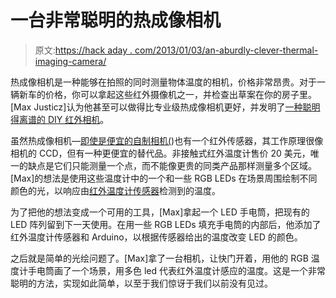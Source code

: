 # 一台非常聪明的热成像相机

> 原文:[https://hack aday . com/2013/01/03/an-aburdly-clever-thermal-imaging-camera/](https://hackaday.com/2013/01/03/an-absurdly-clever-thermal-imaging-camera/)

热成像相机是一种能够在拍照的同时测量物体温度的相机，价格非常昂贵。对于一辆新车的价格，你可以拿起这些红外摄像机之一，并检查出草案在你的房子里。[Max Justicz]认为他甚至可以做得比专业级热成像相机更好，并发明了[一种聪明得离谱的 DIY 红外相机](http://www.maxjusticz.com/light-painting-with-temperature/)。

虽然热成像相机—[即使是便宜的自制相机(](http://hackaday.com/2012/12/15/a-thermal-imaging-camera-for-your-phone/))也有一个红外传感器，其工作原理很像相机的 CCD，但有一种更便宜的替代品。非接触式红外温度计售价 20 美元，唯一的缺点是它们只能测量一个点，而不能像更贵的同类产品那样测量多个区域。[Max]的想法是使用这些温度计中的一个和一些 RGB LEDs 在场景周围绘制不同颜色的光，以响应由[红外温度计传感器](https://www.sparkfun.com/products/9570)检测到的温度。

为了把他的想法变成一个可用的工具，[Max]拿起一个 LED 手电筒，把现有的 LED 阵列留到下一天使用。在用一些 RGB LEDs 填充手电筒的内部后，他添加了红外温度计传感器和 Arduino，以根据传感器给出的温度改变 LED 的颜色。

之后就是简单的光绘问题了。[Max]拿了一台相机，让快门开着，用他的 RGB 温度计手电筒画了一个场景，用多色 led 代表红外温度计感应的温度。这是一个非常聪明的方法，实现如此简单，以至于我们惊讶于我们以前没有见过。